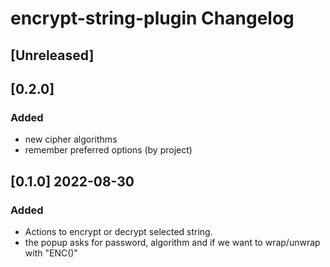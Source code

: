 <!-- Keep a Changelog guide -> https://keepachangelog.com -->

# encrypt-string-plugin Changelog

## [Unreleased]

## [0.2.0]
### Added
- new cipher algorithms
- remember preferred options (by project)

## [0.1.0] 2022-08-30
### Added
- Actions to encrypt or decrypt selected string.
- the popup asks for password, algorithm and if we want to wrap/unwrap with "ENC()"
